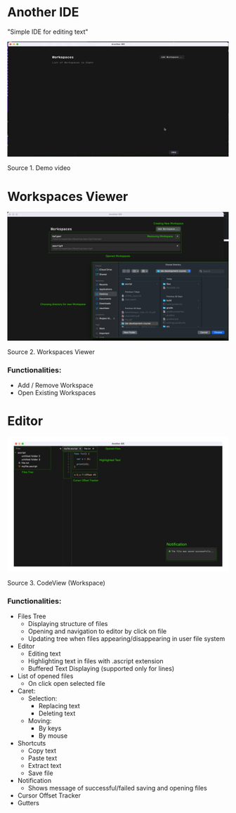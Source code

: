 # Another IDE

"Simple IDE for editing text"


![alt text](files/demo.gif)

Source 1. Demo video

# Workspaces Viewer

![alt text](files/workspacesViewer.png)

Source 2. Workspaces Viewer

### Functionalities:
- Add / Remove Workspace
- Open Existing Workspaces


# Editor

![alt text](files/editor.png)

Source 3. CodeView (Workspace)

### Functionalities:

- Files Tree
  - Displaying structure of files
  - Opening and navigation to editor by click on file
  - Updating tree when files appearing/disappearing in user file system
- Editor
  - Editing text
  - Highlighting text in files with .ascript extension
  - Buffered Text Displaying (supported only for lines)
- List of opened files
  - On click open selected file
-  Caret:
   -   Selection:
       - Replacing text
       - Deleting text
   - Moving:
       - By keys
       - By mouse
-  Shortcuts
   - Copy text
   - Paste text
   - Extract text
   - Save file
- Notification
   - Shows message of successful/failed saving and opening files
- Cursor Offset Tracker
- Gutters 